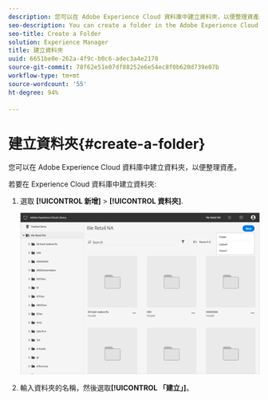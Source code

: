 ```yaml
---
description: 您可以在 Adobe Experience Cloud 資料庫中建立資料夾，以便整理資產。
seo-description: You can create a folder in the Adobe Experience Cloud Library to organize assets.
seo-title: Create a Folder
solution: Experience Manager
title: 建立資料夾
uuid: 6651be0e-262a-4f9c-b0c6-adec3a4e2178
source-git-commit: 78f62e51e07df88252e6e54ec8f0b620d739e07b
workflow-type: tm+mt
source-wordcount: '55'
ht-degree: 94%

---
```



# 建立資料夾{#create-a-folder}

您可以在 Adobe Experience Cloud 資料庫中建立資料夾，以便整理資產。

若要在 Experience Cloud 資料庫中建立資料夾:

1. 選取 **[!UICONTROL 新增]** > **[!UICONTROL 資料夾]**.

   ![](assets/library_new_folder_upload.png)

1. 輸入資料夾的名稱，然後選取&#x200B;**[!UICONTROL 「建立」]**。

